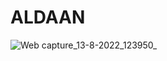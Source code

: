 # ALDAAN

![Web capture_13-8-2022_123950_](https://user-images.githubusercontent.com/106101620/184508526-0acbabf7-33ad-46b6-b2ef-89aa0367e206.jpeg)
